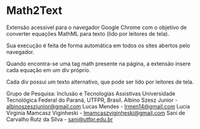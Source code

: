 # Math2Text
Extensão acessível para o navegador Google Chrome com o objetivo de converter equações MathML para texto (lido por leitores de tela).

Sua execução é feita de forma automática em todos os sites abertos pelo navegador.

Quando encontra-se uma tag math presente na página, a extensão insere cada equação em um div próprio.
  
Cada div possui um texto alternativo, que pode ser lido por leitores de tela.

Grupo de Pesquisa: Inclusão e Tecnologias Assistivas
Universidade Tecnológica Federal do Paraná, UTFPR, Brasil.
Albino Szesz Junior - albinoszeszjunior@gmail.com
Lucas Mendes - lrmen14@gmail.com
Lucia Virginia Mamcasz Viginheski - lmamcaszviginheski@gmail.com
Sani de Carvalho Rutz da Silva - sani@utfpr.edu.br
